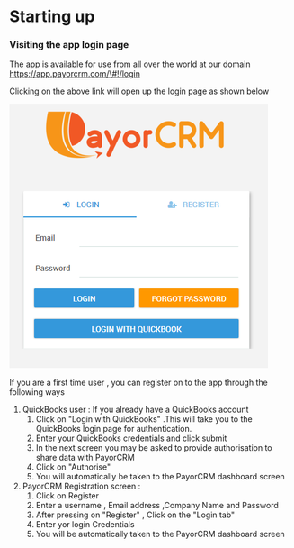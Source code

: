 # Starting up

### Visiting the app login page

The app is available for use from all over the world at our domain [https://app.payorcrm.com/\#!/login ](https://app.payorcrm.com/#!/login)

Clicking on the above link will open up the login page as shown below

![](/assets/loginscreen.PNG)

If you are a first time user , you can register on to the app through the following ways

1. QuickBooks user : If you already have a QuickBooks account 
   1. Click on "Login with QuickBooks" .This will take you to the QuickBooks login page for authentication.
   2. Enter your QuickBooks credentials and click submit
   3. In the next screen you may be asked to provide authorisation to share data with PayorCRM
   4. Click on "Authorise"
   5. You will automatically be taken to the PayorCRM dashboard screen
2. PayorCRM Registration screen : 
   1. Click on Register
   2. Enter a username , Email address ,Company Name and Password
   3. After pressing on "Register" , Click on the "Login tab" 
   4. Enter yor login Credentials
   5. You will be automatically taken to the PayorCRM dashboard screen



